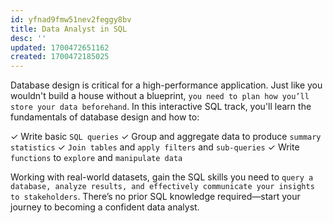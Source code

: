 ```yaml
---
id: yfnad9fmw51nev2feggy8bv
title: Data Analyst in SQL
desc: ''
updated: 1700472651162
created: 1700472185025
---
```


Database design is critical for a high-performance application. Just like you wouldn't build a house without a blueprint, `you need to plan how you’ll store your data beforehand`. In this interactive SQL track, you'll learn the fundamentals of database design and how to:

✓ Write basic `SQL queries`
✓ Group and aggregate data to produce `summary statistics`
✓ `Join tables` and `apply filters` and `sub-queries`
✓ Write `functions` to `explore` and `manipulate data`

Working with real-world datasets, gain the SQL skills you need to `query a database, analyze results, and effectively communicate your insights to stakeholders`. There’s no prior SQL knowledge required—start your journey to becoming a confident data analyst.